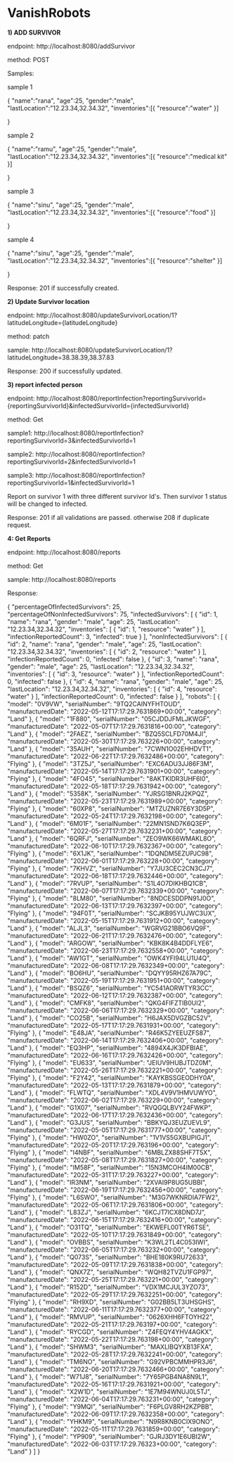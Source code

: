 ﻿# VanishRobots

**1) ADD SURVIVOR**


endpoint:  http://localhost:8080/addSurvivor

method: POST

Samples:

sample 1

{
    "name":"rana",
    "age":25,
    "gender":"male",
    "lastLocation":"12.23.34,32.34.32",
    "inventories":[{
        "resource":"water"
    }]
    
}

sample 2

{
    "name":"ramu",
    "age":25,
    "gender":"male",
    "lastLocation":"12.23.34,32.34.32",
    "inventories":[{
        "resource":"medical kit"
    }]
    
} 

sample 3

{
    "name":"sinu",
    "age":25,
    "gender":"male",
    "lastLocation":"12.23.34,32.34.32",
    "inventories":[{
        "resource":"food"
    }]
    
} 

sample 4

{
    "name":"sinu",
    "age":25,
    "gender":"male",
    "lastLocation":"12.23.34,32.34.32",
    "inventories":[{
        "resource":"shelter"
    }]
    
} 

Response: 201 if successfully created.


**2) Update Survivor location**


endpoint: http://localhost:8080/updateSurvivorLocation/1?latitudeLongitude={latitudeLongitude}

method: patch

sample: http://localhost:8080/updateSurvivorLocation/1?latitudeLongitude=38.38.39,38.37.83

Response: 200 if successfully updated.


**3) report infected person**


endpoint: http://localhost:8080/reportInfection?reportingSurvivorId={reportingSurvivorId}&infectedSurvivorId={infectedSurvivorId}

method: Get

sample1: http://localhost:8080/reportInfection?reportingSurvivorId=3&infectedSurvivorId=1

sample2: http://localhost:8080/reportInfection?reportingSurvivorId=2&infectedSurvivorId=1

sample3: http://localhost:8080/reportInfection?reportingSurvivorId=1&infectedSurvivorId=1

Report on survivor 1 with three different survivor Id's. Then survivor 1 status will be changed to infected.

Response: 201 if all validations are passed. otherwise 208 if duplicate request.


**4: Get Reports**


endpoint: http://localhost:8080/reports

method: Get

sample: http://localhost:8080/reports

Response:

{
    "percentageOfInfectedSurvivors": 25,
    "percentageOfNonInfectedSurvivors": 75,
    "infectedSurvivors": [
        {
            "id": 1,
            "name": "rana",
            "gender": "male",
            "age": 25,
            "lastLocation": "12.23.34,32.34.32",
            "inventories": [
                {
                    "id": 1,
                    "resource": "water"
                }
            ],
            "infectionReportedCount": 3,
            "infected": true
        }
    ],
    "nonInfectedSurvivors": [
        {
            "id": 2,
            "name": "rana",
            "gender": "male",
            "age": 25,
            "lastLocation": "12.23.34,32.34.32",
            "inventories": [
                {
                    "id": 2,
                    "resource": "water"
                }
            ],
            "infectionReportedCount": 0,
            "infected": false
        },
        {
            "id": 3,
            "name": "rana",
            "gender": "male",
            "age": 25,
            "lastLocation": "12.23.34,32.34.32",
            "inventories": [
                {
                    "id": 3,
                    "resource": "water"
                }
            ],
            "infectionReportedCount": 0,
            "infected": false
        },
        {
            "id": 4,
            "name": "rana",
            "gender": "male",
            "age": 25,
            "lastLocation": "12.23.34,32.34.32",
            "inventories": [
                {
                    "id": 4,
                    "resource": "water"
                }
            ],
            "infectionReportedCount": 0,
            "infected": false
        }
    ],
    "robots": [
        {
            "model": "0V9VW",
            "serialNumber": "9TQ2CAINYFHTOUD",
            "manufacturedDate": "2022-05-12T17:17:29.7631869+00:00",
            "category": "Land"
        },
        {
            "model": "1F880",
            "serialNumber": "05CJDDJFMLJKWGF",
            "manufacturedDate": "2022-05-07T17:17:29.7631816+00:00",
            "category": "Land"
        },
        {
            "model": "2FAEZ",
            "serialNumber": "BZQ5SCLFD70M4JI",
            "manufacturedDate": "2022-05-30T17:17:29.763226+00:00",
            "category": "Land"
        },
        {
            "model": "35AUH",
            "serialNumber": "7CWN1O02EHHDVT1",
            "manufacturedDate": "2022-06-22T17:17:29.7632486+00:00",
            "category": "Flying"
        },
        {
            "model": "3TZ5J",
            "serialNumber": "EXC6ADU3JJ86F3M",
            "manufacturedDate": "2022-05-14T17:17:29.7631901+00:00",
            "category": "Flying"
        },
        {
            "model": "4FO45",
            "serialNumber": "8AKTKIDR3UHF6I0",
            "manufacturedDate": "2022-05-18T17:17:29.7631942+00:00",
            "category": "Land"
        },
        {
            "model": "5358K",
            "serialNumber": "YJRSG1BNRJ2KPQZ",
            "manufacturedDate": "2022-05-23T17:17:29.7631989+00:00",
            "category": "Flying"
        },
        {
            "model": "60XP8",
            "serialNumber": "MTZUZNR7E6Y3D5P",
            "manufacturedDate": "2022-05-24T17:17:29.7632198+00:00",
            "category": "Land"
        },
        {
            "model": "6M01F",
            "serialNumber": "22MN1SND7K6Q3EP",
            "manufacturedDate": "2022-05-27T17:17:29.7632231+00:00",
            "category": "Land"
        },
        {
            "model": "6QRFJ",
            "serialNumber": "ZEO9WK66WMAKL8O",
            "manufacturedDate": "2022-06-10T17:17:29.7632367+00:00",
            "category": "Flying"
        },
        {
            "model": "6X1JK",
            "serialNumber": "1DQNDM5EZUPJC98",
            "manufacturedDate": "2022-06-01T17:17:29.763228+00:00",
            "category": "Flying"
        },
        {
            "model": "7KHVZ",
            "serialNumber": "Y7JU3CEC2CN3CJ7",
            "manufacturedDate": "2022-06-18T17:17:29.7632446+00:00",
            "category": "Land"
        },
        {
            "model": "7RVUP",
            "serialNumber": "S1L4O7DIKHBQ1CB",
            "manufacturedDate": "2022-06-07T17:17:29.7632339+00:00",
            "category": "Flying"
        },
        {
            "model": "8LM80",
            "serialNumber": "8NDCESDDPN91J0O",
            "manufacturedDate": "2022-06-13T17:17:29.7632397+00:00",
            "category": "Flying"
        },
        {
            "model": "94F0T",
            "serialNumber": "SCJKB95YUJWC3UX",
            "manufacturedDate": "2022-05-15T17:17:29.7631912+00:00",
            "category": "Land"
        },
        {
            "model": "ALJL3",
            "serialNumber": "WGRVG21BBO6VQ9F",
            "manufacturedDate": "2022-06-21T17:17:29.7632476+00:00",
            "category": "Land"
        },
        {
            "model": "ARGOW",
            "serialNumber": "KBK8K4B4DDFLYE6",
            "manufacturedDate": "2022-06-23T17:17:29.7632558+00:00",
            "category": "Land"
        },
        {
            "model": "AW1GT",
            "serialNumber": "OWK4YFI94LU1U4Q",
            "manufacturedDate": "2022-06-08T17:17:29.7632349+00:00",
            "category": "Land"
        },
        {
            "model": "BO6HU",
            "serialNumber": "DQYY95RHZ67A79C",
            "manufacturedDate": "2022-05-19T17:17:29.7631951+00:00",
            "category": "Land"
        },
        {
            "model": "BSQZ6",
            "serialNumber": "YC541AORWTYR3CC",
            "manufacturedDate": "2022-06-12T17:17:29.7632387+00:00",
            "category": "Land"
        },
        {
            "model": "CMFK8",
            "serialNumber": "QKG4FIFZTIB0UI2",
            "manufacturedDate": "2022-06-06T17:17:29.7632329+00:00",
            "category": "Land"
        },
        {
            "model": "CO25B",
            "serialNumber": "H6JAX5DVGZBC52V",
            "manufacturedDate": "2022-05-17T17:17:29.7631931+00:00",
            "category": "Flying"
        },
        {
            "model": "E48JA",
            "serialNumber": "R46K5ZYEEUZFS87",
            "manufacturedDate": "2022-06-14T17:17:29.7632406+00:00",
            "category": "Land"
        },
        {
            "model": "EQ3HP",
            "serialNumber": "4894X4JK3DFBIAE",
            "manufacturedDate": "2022-06-16T17:17:29.7632426+00:00",
            "category": "Flying"
        },
        {
            "model": "EU633",
            "serialNumber": "JEIUV9HUBJTDZ0M",
            "manufacturedDate": "2022-05-26T17:17:29.7632221+00:00",
            "category": "Flying"
        },
        {
            "model": "F2Y42",
            "serialNumber": "KAYKBSSGEODHY0A",
            "manufacturedDate": "2022-05-13T17:17:29.7631879+00:00",
            "category": "Land"
        },
        {
            "model": "FLWTQ",
            "serialNumber": "XDL4V9V1HMVUWYO",
            "manufacturedDate": "2022-06-02T17:17:29.763229+00:00",
            "category": "Land"
        },
        {
            "model": "G1X07",
            "serialNumber": "RVQGQLBVY24FWKP",
            "manufacturedDate": "2022-06-17T17:17:29.7632436+00:00",
            "category": "Land"
        },
        {
            "model": "G3JUS",
            "serialNumber": "BBKYQJ3EUZUEVL9",
            "manufacturedDate": "2022-05-05T17:17:29.7631777+00:00",
            "category": "Flying"
        },
        {
            "model": "HW0ZO",
            "serialNumber": "1V1VS5GXBUPIGJ1",
            "manufacturedDate": "2022-05-20T17:17:29.763196+00:00",
            "category": "Flying"
        },
        {
            "model": "I4NBF",
            "serialNumber": "6MBLZX88SHF7T5X",
            "manufacturedDate": "2022-05-08T17:17:29.7631827+00:00",
            "category": "Flying"
        },
        {
            "model": "IM58F",
            "serialNumber": "15N3MCOH4IM00CB",
            "manufacturedDate": "2022-05-31T17:17:29.763227+00:00",
            "category": "Land"
        },
        {
            "model": "IR3NM",
            "serialNumber": "2XVAI9P8UG5UBBI",
            "manufacturedDate": "2022-06-19T17:17:29.7632456+00:00",
            "category": "Flying"
        },
        {
            "model": "L6SWO",
            "serialNumber": "M3G7WKNRDIA7FW2",
            "manufacturedDate": "2022-05-06T17:17:29.7631806+00:00",
            "category": "Land"
        },
        {
            "model": "L83ZJ",
            "serialNumber": "6KCJT7ICX8DND7J",
            "manufacturedDate": "2022-06-15T17:17:29.7632416+00:00",
            "category": "Land"
        },
        {
            "model": "O31TQ",
            "serialNumber": "EKWEFL00TYR6TSE",
            "manufacturedDate": "2022-05-10T17:17:29.7631849+00:00",
            "category": "Land"
        },
        {
            "model": "OVBBS",
            "serialNumber": "K3WL2TL4C053IWI",
            "manufacturedDate": "2022-06-05T17:17:29.763232+00:00",
            "category": "Land"
        },
        {
            "model": "Q073S",
            "serialNumber": "BHE180K9RU72633",
            "manufacturedDate": "2022-05-09T17:17:29.7631838+00:00",
            "category": "Land"
        },
        {
            "model": "QNX7Z",
            "serialNumber": "WQH82TVZU1FGP97",
            "manufacturedDate": "2022-05-25T17:17:29.763221+00:00",
            "category": "Land"
        },
        {
            "model": "R152D",
            "serialNumber": "VDX1MCJUL3YZO73",
            "manufacturedDate": "2022-05-29T17:17:29.7632251+00:00",
            "category": "Flying"
        },
        {
            "model": "RH9XD",
            "serialNumber": "G02BB5LT3UHSGHS",
            "manufacturedDate": "2022-06-11T17:17:29.7632377+00:00",
            "category": "Land"
        },
        {
            "model": "RMVUP",
            "serialNumber": "0626XHH6FTOYH22",
            "manufacturedDate": "2022-05-21T17:17:29.763197+00:00",
            "category": "Land"
        },
        {
            "model": "RYCGD",
            "serialNumber": "Z4FEQY4YHV4AGKX",
            "manufacturedDate": "2022-05-22T17:17:29.763198+00:00",
            "category": "Land"
        },
        {
            "model": "SHWM3",
            "serialNumber": "MAXLIBQYXB13FXA",
            "manufacturedDate": "2022-05-28T17:17:29.7632241+00:00",
            "category": "Land"
        },
        {
            "model": "TM6NO",
            "serialNumber": "G92VPBCMMHPR3J6",
            "manufacturedDate": "2022-06-20T17:17:29.7632466+00:00",
            "category": "Land"
        },
        {
            "model": "W71J8",
            "serialNumber": "7Y65PGB4NA8N9L1",
            "manufacturedDate": "2022-05-16T17:17:29.7631921+00:00",
            "category": "Land"
        },
        {
            "model": "X2W1D",
            "serialNumber": "1E7M94WNUJ0L5TJ",
            "manufacturedDate": "2022-06-04T17:17:29.763231+00:00",
            "category": "Flying"
        },
        {
            "model": "Y9MQI",
            "serialNumber": "F6PLGV8RH2KZPBB",
            "manufacturedDate": "2022-06-09T17:17:29.7632358+00:00",
            "category": "Land"
        },
        {
            "model": "YHKM9",
            "serialNumber": "N9R8KNB0CIX9ONO",
            "manufacturedDate": "2022-05-11T17:17:29.7631859+00:00",
            "category": "Flying"
        },
        {
            "model": "YP909",
            "serialNumber": "GJRJ3DY1E6UBI2W",
            "manufacturedDate": "2022-06-03T17:17:29.76323+00:00",
            "category": "Land"
        }
    ]
}



